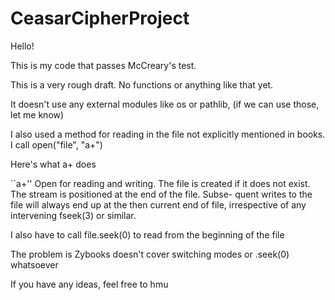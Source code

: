 # CeasarCipherProject
Hello! 

This is my code that passes McCreary's test. 

This is a very rough draft. No functions or anything like that yet.

It doesn't use any external modules like os or pathlib, (if we can use those, let me know)

I also used a method for reading in the file not explicitly mentioned in books.
I call open("file", "a+")

Here's what a+ does

``a+''  Open for reading and writing.  The file is created if it does not
         exist. The stream is positioned at the end of the file.  Subse-
         quent writes to the file will always end up at the then current
         end of file, irrespective of any intervening fseek(3) or similar.

I also have to call file.seek(0) to read from the beginning of the file

The problem is Zybooks doesn't cover switching modes or .seek(0) whatsoever

If you have any ideas, feel free to hmu
